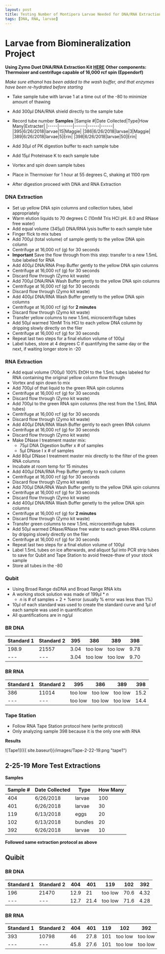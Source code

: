 ```yaml
---
layout: post
title: Testing Number of Montipora Larvae Needed for DNA/RNA Extraction
tags: [DNA, RNA, larvae]
---
```


# Larvae from Biomineralization Project

**Using Zymo Duet DNA/RNA Extraction Kit [HERE](https://files.zymoresearch.com/protocols/_d7003t_d7003_quick-dna-rna_miniprep_plus_kit.pdf)**
**Other components: Thermoixer and centrifuge capable of 16,000 rcf spin (Eppendorf)**

_Make sure ethanol has been added to the wash buffer, and that enzymes have been re-hydrated before starting_

- Take sample tube with larvae 1 at a time out of the -80 to minimize amount of thawing
- Add 300µl DNA/RNA shield directly to the sample tube
- Record tube number
**Samples**
|Sample #|Date Collected|Type|How Many|Extracter|
|-----|-------|------|------|------|
|395|6/26/2018|larvae|15|Maggie|
|386|6/26/2018|larvae|3|Maggie|
|389|6/26/2018|larvae|5|Erin|
|398|6/26/2018|larvae|50|Erin|

- Add 30µl of PK digestion buffer to each sample tube
- Add 15µl Proteinase K to each sample tube
- Vortex and spin down sample tubes
- Place in Thermoixer for 1 hour at 55 degrees C, shaking at 1100 rpm
- After digestion proceed with DNA and RNA Extraction
### DNA Extraction
- Set up yellow DNA spin columns and collection tubes, label appropriately
- Warm elution liquids to 70 degrees C (10mM Tris HCl pH. 8.0 and RNase free water)
- Add equal volume (345µl) DNA/RNA lysis buffer to each sample tube
- Finger flick to mix tubes
- Add 700µl (total volume) of sample gently to the yellow DNA spin column
- Centrifuge at 16,000 rcf (g) for 30 seconds
- **Important** Save the flow through from this step: transfer to a new 1.5mL tube labeled for RNA
- Add 400µl DNA/RNA Prep Buffer gently to the yellow DNA spin columns
- Centrifuge at 16,000 rcf (g) for 30 seconds
- Discard flow through (Zymo kit waste)
- Add 700µl DNA/RNA Wash Buffer gently to the yellow DNA spin columns
- Centrifuge at 16,000 rcf (g) for 30 seconds
- Discard flow through (Zymo kit waste)
- Add 400µl DNA/RNA Wash Buffer genetly to the yellow DNA spin columns
- Centrifuge at 16,000 rcf (g) for **2 minutes**
- Discard flow through (Zymo kit waste)
- Transfer yellow columns to new 1.5mL microcentrifuge tubes
- Add 50µl warmed 10mM Tris HCl to each yellow DNA column by dripping slowly directly on the filer
- Centrifuge at 16,000 rcf (g) for 30 seconds
- Repeat last two steps for a final elution volume of 100µl
- Label tubes, store at 4 degrees C if quantifying the same day or the next, if waiting longer store in -20

### RNA Extraction
- Add equal volume (700µl) 100% EtOH to the 1.5mL tubes labeled for RNA containing the original yellow column flow through
- Vortex and spin down to mix
- Add 700µl of that liquid to the green RNA spin columns
- Centrifuge at 16,000 rcf (g) for 30 seconds
- Discard flow through (Zymo kit waste)
- Add 700µl to the green RNA spin columns (the rest from the 1.5mL RNA tubes)
- Centrifuge at 16,000 rcf (g) for 30 seconds
- Discard flow through (Zymo kit waste)
- Add 400µl DNA/RNA Wash Buffer gently to each green RNA column
- Centrifuge at 16,000 rcf (g) for 30 seconds
- Discard flow through (Zymo kit waste)
- Make DNase I treatment master mix:
    - 75µl DNA Digestion buffer x # of samples
    - 5µl DNase I x # of samples
- Add 80µl DNase I treatment master mix directly to the filter of the green RNA columns
- Incubate at room temp for 15 minutes
- Add 400µl DNA/RNA Prep Buffer gently to each column
- Centrifuge at 16,000 rcf (g) for 30 seconds
- Discard flow through (Zymo kit waste)
- Add 700µl DNA/RNA Wash Buffer gently to the yellow DNA spin columns
- Centrifuge at 16,000 rcf (g) for 30 seconds
- Discard flow through (Zymo kit waste)
- Add 400µl DNA/RNA Wash Buffer genetly to the yellow DNA spin columns
- Centrifuge at 16,000 rcf (g) for **2 minutes**
- Discard flow through (Zymo kit waste)
- Transfer green columns to new 1.5mL microcentrifuge tubes
- Add 50µl warmed DNase/RNase free water to each green RNA column by dripping slowly directly on the filer
- Centrifuge at 16,000 rcf (g) for 30 seconds
- Repeat last two steps for a final elution volume of 100µl
- Label 1.5mL tubes on ice afterwards, and aliquot 5µl into PCR strip tubes to save for Qubit and Tape Station to avoid freeze-thaw of your stock sample
- Store all tubes in the -80

### Qubit
- Using Broad Range dsDNA and Broad Range RNA kits
- A working stock solution was made of 199µl * _n_
    - _n_ is # of samples + 2 + %error (usually % error was less than 1%)
- 10µl of each standard was used to create the standard curve and 1µl of each sample was used in quantification
- All quantifications are in ng/µl
### BR DNA
|Standard 1|Standard 2|395|386|389|398|
|------|------|----|---|---|---|
|198.9|21557|3.04|too low|too low|9.78|
|---|---|3.04|too low|too low|9.70|
### BR RNA
|Standard 1|Standard 2|395|386|389|398|
|------|------|----|---|---|---|
|386|11014|too low|too low|too low|15.2|
|---|---|too low|too low|too low|14.4|

### Tape Station
- Follow RNA Tape Station protocol here (write protocol)
- Only analyzing sample 398 because it is the only one with RNA

**Results**

![Tape1]({{ site.baseurl}}/images/Tape-2-22-19.png "tape1")

## 2-25-19 More Test Extractions
**Samples**

|Sample #|Date Collected|Type|How Many|
|-----|-------|------|------|
|404|6/26/2018|larvae|100|
|401|6/26/2018|larvae|30|
|119|6/13/2018|eggs|20|
|102|6/13/2018|bundles|20|
|392|6/26/2018|larvae|10|

**Followed same extraction protocol as above**
## Quibit
### BR DNA
|Standard 1|Standard 2|404|401|119|102|392|
|------|------|----|---|---|---|---|
|196|21470|12.9|21|too low|70.6|4.32|
|---|---|12.7|21.4|too low|71.6|4.28|

### BR RNA
|Standard 1|Standard 2|404|401|119|102|392|
|------|------|----|---|---|---|---|
|393|10798|46|27.8|101|too low|too low|
|---|---|45.8|27.6|101|too low|too low|
